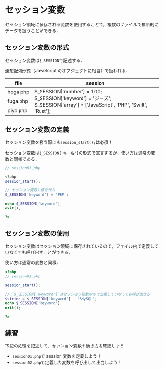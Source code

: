 # セッション変数

セッション領域に保存される変数を使用することで，複数のファイルで横断的にデータを扱うことができる．

## セッション変数の形式

セッション変数は`$_SESSION`で記述する．

連想配列形式（JavaScript のオブジェクトに相当）で扱われる．

<table>
  <thead>
    <th>file</th>
    <th>session</th>
  </thead>
  <tbody>
    <tr>
      <td>hoge.php</td>
      <td rowspan="3">
        $_SESSION['number'] = 100;<br>
        $_SESSION['keyword'] = 'ジーズ';<br>
        $_SESSION['array'] = ['JavaScript', 'PHP', 'Swift', 'Rust'];</td>
    </tr>
    <tr>
      <td>fuga.php</td>
    </tr>
    <tr>
      <td>piyo.php</td>
    </tr>
  </tbody>
</table>

## セッション変数の定義

セッション変数を扱う際にも`session_start();`は必須！

セッション変数は`$_SESSION['キー名']`の形式で宣言するが，使い方は通常の変数と同様である．

```php
// session01.php

<?php
session_start();

// セッション変数に値を代入
$_SESSION['keyword'] = 'PHP';

echo $_SESSION['keyword'];
exit();

?>

```

## セッション変数の使用

セッション変数はセッション領域に保存されているので，ファイル内で定義していなくても呼び出すことができる．

使い方は通常の変数と同様．

```php
<?php
// session02.php

session_start();

// `$_SESSION['keyword']`はセッション変数なので定義していなくても呼び出せる
$string = $_SESSION['keyword'] . '&MySQL';
echo $_SESSION['keyword'];
exit();

?>

```

## 練習

下記の処理を記述して，セッション変数の動き方を確認しよう．

- `session01.php`で session 変数を定義しよう！
- `session02.php`で定義した変数を呼び出して出力しよう！
